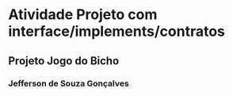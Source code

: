 # Atividade Projeto com interface/implements/contratos
## Projeto Jogo do Bicho
### Jefferson de Souza Gonçalves
